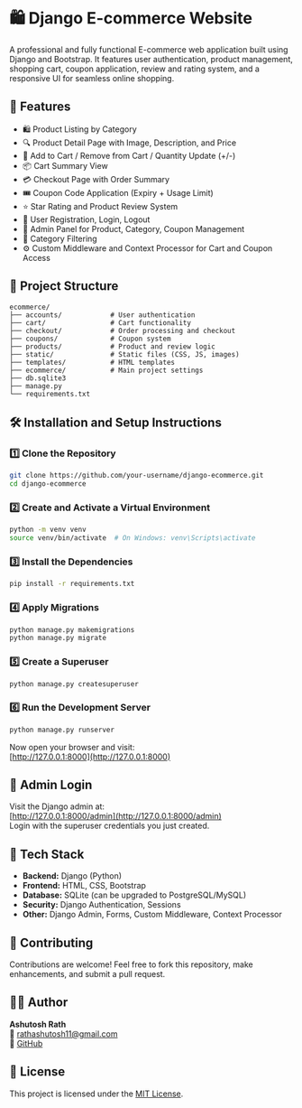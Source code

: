 # 🛍️ Django E-commerce Website

A professional and fully functional E-commerce web application built using Django and Bootstrap. It features user authentication, product management, shopping cart, coupon application, review and rating system, and a responsive UI for seamless online shopping.

## 🚀 Features

- 🛍 Product Listing by Category  
- 🔍 Product Detail Page with Image, Description, and Price  
- 🛒 Add to Cart / Remove from Cart / Quantity Update (+/-)  
- 📦 Cart Summary View  
- 💳 Checkout Page with Order Summary  
- 🎟 Coupon Code Application (Expiry + Usage Limit)  
- ⭐ Star Rating and Product Review System  
- 👤 User Registration, Login, Logout  
- 🧾 Admin Panel for Product, Category, Coupon Management  
- 📂 Category Filtering  
- ⚙️ Custom Middleware and Context Processor for Cart and Coupon Access  

## 📁 Project Structure

```
ecommerce/
├── accounts/            # User authentication
├── cart/                # Cart functionality
├── checkout/            # Order processing and checkout
├── coupons/             # Coupon system
├── products/            # Product and review logic
├── static/              # Static files (CSS, JS, images)
├── templates/           # HTML templates
├── ecommerce/           # Main project settings
├── db.sqlite3
├── manage.py
└── requirements.txt
```

## 🛠️ Installation and Setup Instructions

### 1️⃣ Clone the Repository

```bash
git clone https://github.com/your-username/django-ecommerce.git
cd django-ecommerce
```

### 2️⃣ Create and Activate a Virtual Environment

```bash
python -m venv venv
source venv/bin/activate  # On Windows: venv\Scripts\activate
```

### 3️⃣ Install the Dependencies

```bash
pip install -r requirements.txt
```

### 4️⃣ Apply Migrations

```bash
python manage.py makemigrations
python manage.py migrate
```

### 5️⃣ Create a Superuser

```bash
python manage.py createsuperuser
```

### 6️⃣ Run the Development Server

```bash
python manage.py runserver
```

Now open your browser and visit:  
[http://127.0.0.1:8000](http://127.0.0.1:8000)

## 🔐 Admin Login

Visit the Django admin at:  
[http://127.0.0.1:8000/admin](http://127.0.0.1:8000/admin)  
Login with the superuser credentials you just created.

## 🧠 Tech Stack

- **Backend:** Django (Python)  
- **Frontend:** HTML, CSS, Bootstrap  
- **Database:** SQLite (can be upgraded to PostgreSQL/MySQL)  
- **Security:** Django Authentication, Sessions  
- **Other:** Django Admin, Forms, Custom Middleware, Context Processor  



## 🤝 Contributing

Contributions are welcome! Feel free to fork this repository, make enhancements, and submit a pull request.

## 👨‍💻 Author

**Ashutosh Rath**  
📧 rathashutosh11@gmail.com   
🐙 [GitHub](https://github.com/Ashutosh4136)

## 📄 License

This project is licensed under the [MIT License](LICENSE).
